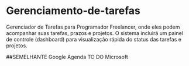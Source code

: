 # Gerenciamento-de-tarefas
Gerenciador de Tarefas para Programador Freelancer, onde eles podem acompanhar suas tarefas, prazos e projetos. O sistema incluirá um painel de controle (dashboard) para visualização rápida do status das tarefas e projetos. 

##SEMELHANTE 
Google Agenda
TO DO Microsoft
